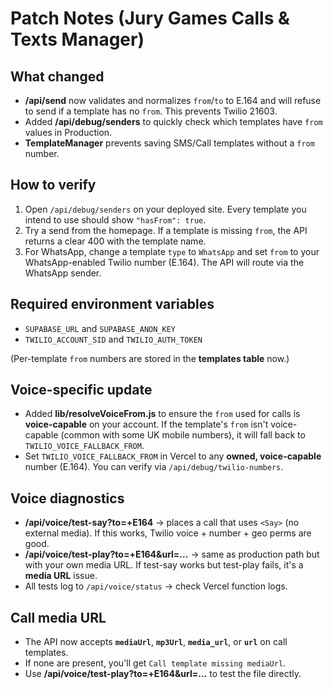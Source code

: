 # Patch Notes (Jury Games Calls & Texts Manager)

## What changed
- **/api/send** now validates and normalizes `from`/`to` to E.164 and will refuse to send if a template has no `from`. This prevents Twilio 21603.
- Added **/api/debug/senders** to quickly check which templates have `from` values in Production.
- **TemplateManager** prevents saving SMS/Call templates without a `from` number.

## How to verify
1. Open `/api/debug/senders` on your deployed site. Every template you intend to use should show `"hasFrom": true`.
2. Try a send from the homepage. If a template is missing `from`, the API returns a clear 400 with the template name.
3. For WhatsApp, change a template `type` to `WhatsApp` and set `from` to your WhatsApp-enabled Twilio number (E.164). The API will route via the WhatsApp sender.

## Required environment variables
- `SUPABASE_URL` and `SUPABASE_ANON_KEY`
- `TWILIO_ACCOUNT_SID` and `TWILIO_AUTH_TOKEN`

(Per-template `from` numbers are stored in the **templates table** now.)


## Voice-specific update
- Added **lib/resolveVoiceFrom.js** to ensure the `from` used for calls is **voice-capable** on your account. If the template's `from` isn't voice-capable (common with some UK mobile numbers), it will fall back to `TWILIO_VOICE_FALLBACK_FROM`.
- Set `TWILIO_VOICE_FALLBACK_FROM` in Vercel to any **owned, voice-capable** number (E.164). You can verify via `/api/debug/twilio-numbers`.



## Voice diagnostics
- **/api/voice/test-say?to=+E164** → places a call that uses `<Say>` (no external media). If this works, Twilio voice + number + geo perms are good.
- **/api/voice/test-play?to=+E164&url=...** → same as production path but with your own media URL. If test-say works but test-play fails, it's a **media URL** issue.
- All tests log to `/api/voice/status` → check Vercel function logs.



## Call media URL
- The API now accepts **`mediaUrl`**, **`mp3Url`**, **`media_url`**, or **`url`** on call templates.
- If none are present, you'll get `Call template missing mediaUrl`.
- Use **/api/voice/test-play?to=+E164&url=...** to test the file directly.
